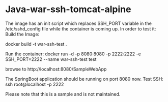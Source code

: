 # Java-war-ssh-tomcat-alpine
The image has an init script which replaces SSH_PORT variable in the /etc/sshd_config file while the container is coming up.
In order to test it:
Build the Image:

docker build -t war-ssh-test .

Run the container:
docker run -d -p 8080:8080 -p 2222:2222 -e SSH_PORT=2222 --name war-ssh-test test

browse to http://localhost:8080/SampleWebApp

The SpringBoot application should be running on port 8080 now.
Test SSH:
ssh root@localhost -p 2222

Please note that this is a sample and is not maintained.
